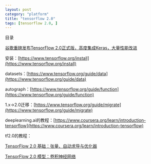 ```yaml
---
layout: post
category: "platform"
title: "tensorflow 2.0"
tags: [tensorflow 2.0, ]
---
```


目录

<!-- TOC -->


<!-- /TOC -->

[谷歌重磅发布TensorFlow 2.0正式版，高度集成Keras，大量性能改进](https://mp.weixin.qq.com/s/bjQoJ7hqxXJJ70Y6a0Yp2g)

安装：[https://www.tensorflow.org/install](https://www.tensorflow.org/install)

datasets：[https://www.tensorflow.org/guide/data](https://www.tensorflow.org/guide/data)

autograph：[https://www.tensorflow.org/guide/function](https://www.tensorflow.org/guide/function)

1.x->2.0迁移：[https://www.tensorflow.org/guide/migrate](https://www.tensorflow.org/guide/migrate)

deeplearning.ai的教程：[https://www.coursera.org/learn/introduction-tensorflow](https://www.coursera.org/learn/introduction-tensorflow)

tf2.0的教程：

[TensorFlow 2.0 基础：张量、自动求导与优化器](https://mp.weixin.qq.com/s/6DmpLZ3Nklo17WY84hJYGA)

[​TensorFlow 2.0 模型：卷积神经网络](https://mp.weixin.qq.com/s/VZBAevM1y-FxTUrFCI6oEQ)